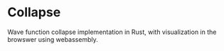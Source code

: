 # Collapse
Wave function collapse implementation in Rust, with visualization in the browswer using webassembly.
